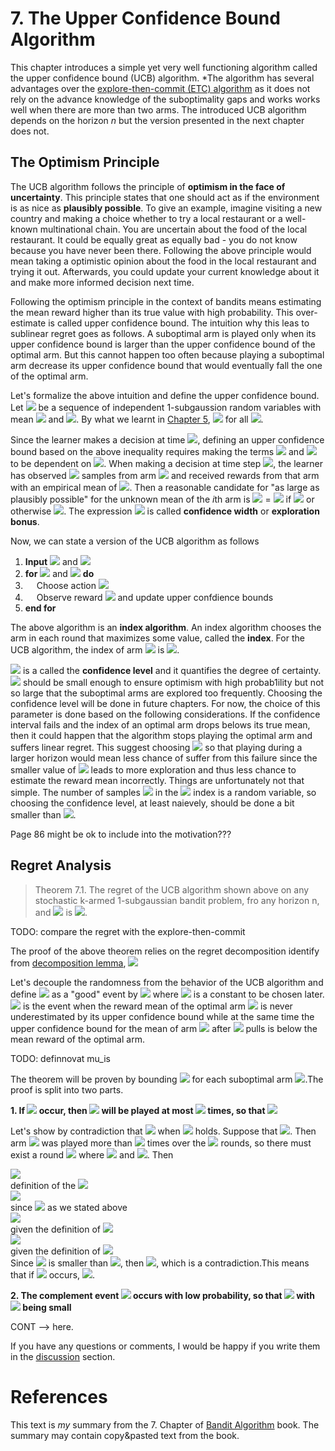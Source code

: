 # 7. The Upper Confidence Bound Algorithm
This chapter introduces a simple yet very well functioning algorithm called the upper confidence bound (UCB) algorithm. 
*The algorithm has several advantages over the [explore-then-commit (ETC) algorithm](6_explore_then_commit.md) as it  does not rely on the advance knowledge of the suboptimality gaps and works works well when there are more than two arms. The introduced UCB algorithm depends on the horizon *n* but the version presented in the next chapter does not. 

## The Optimism Principle
The UCB algorithm follows the principle of **optimism in the face of uncertainty**. This principle states that one should act as if the environment is as nice as **plausibly possible**. To give an example, imagine visiting a new country and making a choice whether to try a local restaurant or a well-known multinational chain. You are uncertain about the food of the local restaurant. It could be equally great as equally bad - you do not know because you have never been there. Following the above principle would mean taking a optimistic opinion about the food in the local restaurant and trying it out. Afterwards, you could update your current knowledge about it and make more informed decision next time. 


Following the optimism principle in the context of bandits means estimating the mean reward higher than its true value with high probability. This over-estimate is called upper confidence bound. The intuition why this leas to sublinear regret goes as follows. A suboptimal arm is played only when its upper confidence bound is larger than the upper confidence bound of the optimal arm. But this cannot happen too often because playing a suboptimal arm decrease its upper confidence bound that would eventually fall the one of the optimal arm. 


Let's formalize the above intuition and define the upper confidence bound. Let <img src="https://render.githubusercontent.com/render/math?math=(X_t)_{t=1}^{n}"> be a sequence of independent 1-subgaussion random variables with mean <img src="https://render.githubusercontent.com/render/math?math=\mu"> and <img src="https://render.githubusercontent.com/render/math?math=\hat{\mu}=\frac{1}{n} \Sigma_{t=1}^{n}X_t">. By what we learnt in [Chapter 5](5_concentration_of_measure.md#bounding-the-sample-reward-mean), <img src="https://render.githubusercontent.com/render/math?math=\mathbb{P}(\mu \geq \hat{\mu} %2B \sqrt{\frac{2\log(1/\delta)}{n}}) \leq \delta"> for all <img src="https://render.githubusercontent.com/render/math?math=\delta \in (0,1)">. 

Since the learner makes a decision at time <img src="https://render.githubusercontent.com/render/math?math=t">, defining an upper confidence bound based on the above inequality requires making the terms <img src="https://render.githubusercontent.com/render/math?math=\hat{\mu}"> and <img src="https://render.githubusercontent.com/render/math?math=\n"> to be dependent on <img src="https://render.githubusercontent.com/render/math?math=t">. When making a decision at time step <img src="https://render.githubusercontent.com/render/math?math=t">, the learner has observed <img src="https://render.githubusercontent.com/render/math?math=T_i(t-1)"> samples from arm <img src="https://render.githubusercontent.com/render/math?math=i"> and received rewards from that arm with an empirical mean of <img src="https://render.githubusercontent.com/render/math?math=\hat{\mu_i}(t-1)">. Then a reasonable candidate for "as large as plausibly possible" for the unknown mean of the *i*th arm is <img src="https://render.githubusercontent.com/render/math?math=UCB_i(t-1, \delta)"> = <img src="https://render.githubusercontent.com/render/math?math=\infinity"> if <img src="https://render.githubusercontent.com/render/math?math=T_i(t-1) = 0"> or otherwise <img src="https://render.githubusercontent.com/render/math?math=\hat{\mu}(t-1) + %2B \sqrt{\frac{2\log(1/\delta)}{T_i(t-1)}}">. The expression <img src="https://render.githubusercontent.com/render/math?math=\sqrt{\frac{2\log(1/\delta)}{T_i(t-1)}}"> is called  **confidence width** or **exploration bonus**. 

Now, we can state a version of the UCB algorithm as follows
1. **Input** <img src="https://render.githubusercontent.com/render/math?math=k"> and <img src="https://render.githubusercontent.com/render/math?math=\delta">
1. **for** <img src="https://render.githubusercontent.com/render/math?math=t"> and <img src="https://render.githubusercontent.com/render/math?math=t \in 1, ..., n"> **do**
1. &emsp; Choose action <img src="https://render.githubusercontent.com/render/math?math=A_t = argmax_i UCB_i(t-1, \delta)">
1. &emsp; Observe reward <img src="https://render.githubusercontent.com/render/math?math=X_t"> and update upper confdience bounds
1. **end for**

The above algorithm is an **index algorithm**. An index algorithm chooses the arm in each round that maximizes some value, called the **index**. For the UCB algorithm, the index of arm <img src="https://render.githubusercontent.com/render/math?math=i"> is <img src="https://render.githubusercontent.com/render/math?math=UCB_i(t-1, \delta)">. 

<img src="https://render.githubusercontent.com/render/math?math=\delta"> is a called the **confidence level** and it quantifies the degree of certainty. <img src="https://render.githubusercontent.com/render/math?math=\delta"> should be small enough to ensure optimism with high probab1ility but not so large that the suboptimal arms are explored too frequently. Choosing the confidence level will be done in future chapters. For now, the choice of this parameter is done based on the following considerations. If the confidence interval fails and the index of an optimal arm drops belows its true mean, then it could happen that the algorithm stops playing the optimal arm and suffers linear regret. This suggest choosing <img src="https://render.githubusercontent.com/render/math?math=\delta \approx 1/n"> so that playing during a larger horizon would mean less chance of suffer from this failure since the smaller value of <img src="https://render.githubusercontent.com/render/math?math=\delta"> leads to more exploration and thus less chance to estimate the reward mean incorrectly. Things are unfortunately not that simple. The number of samples <img src="https://render.githubusercontent.com/render/math?math=T_i(t-1)"> in the  <img src="https://render.githubusercontent.com/render/math?math=UCB_i"> index is a random variable, so choosing the confidence level, at least naievely, should be done a bit smaller than <img src="https://render.githubusercontent.com/render/math?math=1/n">.

Page 86 might be ok to include into the motivation???

## Regret Analysis
> Theorem 7.1. The regret of the UCB algorithm shown above on any stochastic k-armed 1-subgaussian bandit problem, fro any horizon n, and  <img src="https://render.githubusercontent.com/render/math?math=\delta = 1/n^2"> is <img src="https://render.githubusercontent.com/render/math?math=R_n \leq 3\sum_{i=1}^{k}\Delta_i + \sum_{i:\Delta_i > 0} \frac{16\log(n)}{\Delta_i}">.

TODO: compare the regret with the explore-then-commit

The proof of the above theorem relies on the regret decomposition identify from [decomposition lemma](4_stochastic_bandits.md#decomposing-the-regret), <img src="https://render.githubusercontent.com/render/math?math=\sum_{i=1}^{k} \Delta_i \mathbb{E}[T_i(n)]"> 



Let's decouple the randomness from the behavior of the UCB algorithm and define <img src="https://render.githubusercontent.com/render/math?math=G_i"> as a "good" event by <img src="https://render.githubusercontent.com/render/math?math=G_i = \{u_1 < min_{t\in[n]}UCB_1(t, \delta)\} \cap \{\hat{u_i}_{u_i} + \sqrt{\frac{2}{u_i} \log (\frac{1}{\delta})} < \mu_1\}"> where <img src="https://render.githubusercontent.com/render/math?math=u_i \in [n]"> is a constant to be chosen later. <img src="https://render.githubusercontent.com/render/math?math=G_i"> is the event when the reward mean of the optimal arm <img src="https://render.githubusercontent.com/render/math?math=u_1"> is never underestimated by its upper confidence bound while at the same time the upper confidence bound for the mean of arm <img src="https://render.githubusercontent.com/render/math?math=i"> after <img src="https://render.githubusercontent.com/render/math?math=u_i"> pulls is below the mean reward of the optimal arm. 

TODO: definnovat mu_is

The theorem will be proven by bounding <img src="https://render.githubusercontent.com/render/math?math=\mathbb{E}[T_i(n)] = \mathbb{E}[\mathbb{I}\{G_i\}T_i(n)] %2B \mathbb{E}[\mathbb{I} \{G_i^{\mathsf{c}}\}T_i(n)]"> for each suboptimal arm <img src="https://render.githubusercontent.com/render/math?math=i">.The proof is split into two parts.

**1. If <img src="https://render.githubusercontent.com/render/math?math=G_i"> occur, then <img src="https://render.githubusercontent.com/render/math?math=i"> will be played at most <img src="https://render.githubusercontent.com/render/math?math=u_i"> times, so that <img src="https://render.githubusercontent.com/render/math?math=\mathbb{E}[\mathbb{I}\{G_i\}T_i(n)] \leq u_i">**

Let's show by contradiction that <img src="https://render.githubusercontent.com/render/math?math=T_i(n) \leq u_i"> when <img src="https://render.githubusercontent.com/render/math?math=G_i"> holds. Suppose that <img src="https://render.githubusercontent.com/render/math?math=T_i(n) > u_i">. Then arm <img src="https://render.githubusercontent.com/render/math?math=i"> was played more than <img src="https://render.githubusercontent.com/render/math?math=u_i"> times over the <img src="https://render.githubusercontent.com/render/math?math=n"> rounds, so there must exist a round <img src="https://render.githubusercontent.com/render/math?math=t \in [n]"> where <img src="https://render.githubusercontent.com/render/math?math=T_i(t-1)=u_i"> and <img src="https://render.githubusercontent.com/render/math?math=A_t=i">. Then

 <div class="div-table">
    <div class="div-table-row">
          <div class="div-table-col_eq"><img src="https://render.githubusercontent.com/render/math?math=UCB_i(t-1, \delta) = \hat{\mu_i}(t-1) + \sqrt{\frac{2\log(1/\delta)}{T_i(t-1)}}"> </div>
        <div class="div-table-col_expl">definition of the  <img src="https://render.githubusercontent.com/render/math?math=UCB_i(t-1, \delta)"></div>
    </div>
    <div class="div-table-row">
        <div class="div-table-col_eq"><img src="https://render.githubusercontent.com/render/math?math== \hat{\mu_i}_{u_i} + \sqrt{\frac{2\log(1/\delta)}{u_i}}"></div>
        <div class="div-table-col_expl">since <img src="https://render.githubusercontent.com/render/math?math=T_i(t-1)=u_i"> as we stated above</div>
   </div>
    <div class="div-table-row">
        <div class="div-table-col_eq"><img src="https://render.githubusercontent.com/render/math?math=<\mu_1"></div>        
        <div class="div-table-col_expl">given the definition of <img src="https://render.githubusercontent.com/render/math?math=G_i"></div>
   </div>
   <div class="div-table-row">
        <div class="div-table-col_eq"><img src="https://render.githubusercontent.com/render/math?math=<\UCB_1(t-1, \delta)"></div>        
        <div class="div-table-col_expl">given the definition of <img src="https://render.githubusercontent.com/render/math?math=G_i"></div>
   </div>
</div>
Since <img src="https://render.githubusercontent.com/render/math?math=UCB_i(t-1, \delta)"> is smaller than <img src="https://render.githubusercontent.com/render/math?math=UCB_1(t-1, \delta)">,
 then <img src="https://render.githubusercontent.com/render/math?math=A_t \neq i">, which is a contradiction.This means that if <img src="https://render.githubusercontent.com/render/math?math=G_i"> occurs, <img src="https://render.githubusercontent.com/render/math?math=T_i(n) \leq u_i">.  


**2. The complement event <img src="https://render.githubusercontent.com/render/math?math=G_i^{\mathsf{c}}"> occurs with low probability, so that <img src="https://render.githubusercontent.com/render/math?math=\mathbb{E}[\mathbb{I} \{G_i^{\mathsf{c}}\}T_i(n)] = \mathbb{P}(G_i^{\mathsf{c}})n"> with <img src="https://render.githubusercontent.com/render/math?math=\mathbb{P}(G_i^{\mathsf{c}})"> being small**


 CONT --> here.
     







If you have any questions or comments, I would be happy if you write them in the [discussion](https://github.com/azikoss/bandit_summaries/discussions/categories/6-explore-then-commit) section. 
 
# References
This text is *my* summary from the 7. Chapter of [Bandit Algorithm](https://tor-lattimore.com/downloads/book/book.pdf) book. The summary may contain copy&pasted text from the book. 
